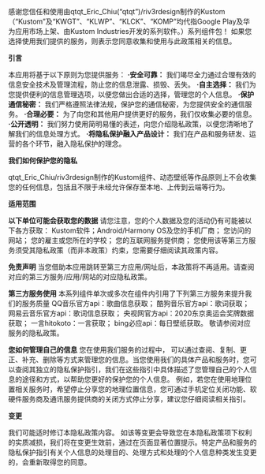 感谢您信任和使用由qtqt_Eric_Chiu(“qtqt”)/riv3rdesign制作的Kustom（“Kustom”及“KWGT”、“KLWP”、“KLCK”、“KOMP”均代指Google Play及华为应用市场上架、由Kustom Industries开发的系列软件。）系列组件包！
如果您选择使用我们提供的服务，则表示您同意收集和使用与此政策相关的信息。


**引言**

本应用将基于以下原则为您提供服务：
**·安全可靠：**
我们竭尽全力通过合理有效的信息安全技术及管理流程，防止您的信息泄露、损毁、丢失。
**·自主选择：**
我们为您提供便利的信息管理选项，以便您做出合适的选择，管理您的个人信息。
**·保护通信秘密：**
我们严格遵照法律法规，保护您的通信秘密，为您提供安全的通信服务。
**·合理必要：**
为了向您和其他用户提供更好的服务，我们仅收集必要的信息。
**·公开透明：**
我们努力使用简明易懂的表述，向您介绍隐私政策，以便您清晰地了解我们的信息处理方式。
**·将隐私保护融入产品设计：**
我们在产品和服务研发、运营的各个环节，融入隐私保护的理念。


**我们如何保护您的隐私**

qtqt_Eric_Chiu/riv3rdesign制作的Kustom组件、动态壁纸等作品原则上不会收集您的任何信息，包括且不限于未经允许保存至本地、上传到云端等行为。


**适用范围**

**以下单位可能会获取您的数据**
请您注意，您的个人数据及您的活动仍有可能被以下各方获取：
Kustom软件；Android/Harmony OS及您的手机厂商；
您访问的网站；
您的雇主或您所在的学校；
您的互联网服务提供商；
您使用该等第三方服务须受其隐私政策（而非本政策）约束，您需要仔细阅读其政策内容。

**免责声明**
当您借助本应用跳转至第三方应用/网址后，本政策将不再适用。请查阅对应的第三方服务/应用/网站的对应隐私政策。

**第三方服务使用**
本系列组件单次或多次在组件内引用了下列第三方服务来提升我们的服务质量
QQ音乐官方api：歌曲信息获取；
酷狗音乐官方api：歌词获取；
网易云音乐官方api：歌词信息获取；
央视网官方api：2020东京奥运会奖牌数据获取；
一言hitokoto：一言获取；
bing必应api：每日壁纸获取。
敬请参阅对应服务的隐私政策。

**您如何管理自己的信息**
您在使用我们服务的过程中， 可以通过查阅、复制、更正、补充、删除等方式来管理您的信息。当您使用我们的具体产品和服务时，您可以查阅其独立的隐私保护指引，我们在这些指引中具体描述了您管理自己的个人信息的途径和方式，以帮助您更好的保护您的个人信息。
例如，若您在使用地理位置相关服务时，希望停止分享您的地理位置信息，您可通过手机定位关闭功能、软硬件服务商及通讯服务提供商的关闭方式停止分享，建议您仔细阅读相关指引。


**变更**

我们可能适时修订本隐私政策内容。
如该等变更会导致您在本隐私政策项下权利的实质减损，我们将在变更生效前，通过在页面显著位置提示。特定产品和服务的隐私保护指引有关个人信息的处理目的、处理方式和处理的个人信息种类发生变更的，会重新取得您的同意。
